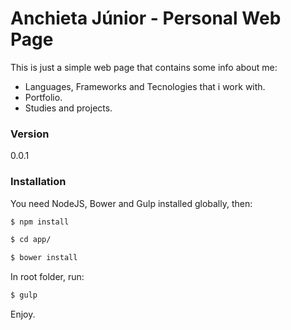 # Anchieta Júnior - Personal Web Page

This is just a simple web page that contains some info about me:

  - Languages, Frameworks and Tecnologies that i work with.
  - Portfolio.
  - Studies and projects.

### Version
0.0.1

### Installation

You need NodeJS, Bower and Gulp installed globally, then:

```sh
$ npm install
```

```sh
$ cd app/
```

```sh
$ bower install
```

In root folder, run:

```sh
$ gulp
```

Enjoy.